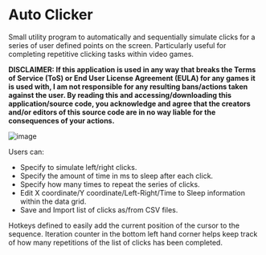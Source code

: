 # Auto Clicker

Small utility program to automatically and sequentially simulate clicks for a series of user defined points on the screen. Particularly useful for completing repetitive clicking tasks within video games.

**DISCLAIMER: If this application is used in any way that breaks the Terms of Service (ToS) or End User License Agreement (EULA) for any games it is used with, I am not responsible for any resulting bans/actions taken against the user. By reading this and accessing/downloading this application/source code, you acknowledge and agree that the creators and/or editors of this source code are in no way liable for the consequences of your actions.**

![image](https://user-images.githubusercontent.com/6787911/116591594-fe78a600-a8ec-11eb-8e3f-07bbf55e72d2.png)

Users can:

* Specify to simulate left/right clicks.
* Specify the amount of time in ms to sleep after each click.
* Specify how many times to repeat the series of clicks.
* Edit X coordinate/Y coordinate/Left-Right/Time to Sleep information within the data grid.
* Save and Import list of clicks as/from CSV files.

Hotkeys defined to easily add the current position of the cursor to the sequence. Iteration counter in the bottom left hand corner helps keep track of how many repetitions of the list of clicks has been completed.
